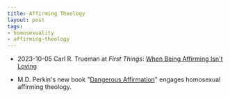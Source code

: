 ```yaml
---
title: Affirming Theology
layout: post
tags:
- homosexuality
- affirming-theology
---
```


- 2023-10-05 Carl R. Trueman at _First Things_: [When Being Affirming Isn't Loving](https://www.firstthings.com/web-exclusives/2023/10/when-being-affirming-isnt-loving)

- M.D. Perkin's new book "[Dangerous Affirmation](/notes/books/dangerous-affirmation/)" engages homosexual affirming theology.